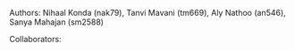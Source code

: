 Authors: Nihaal Konda (nak79), Tanvi Mavani (tm669), Aly Nathoo (an546), Sanya Mahajan (sm2588)

Collaborators:

